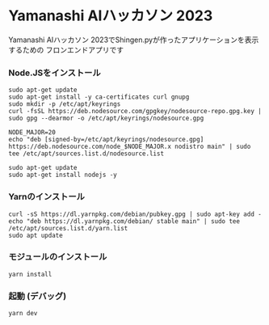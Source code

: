 # Yamanashi AIハッカソン 2023

Yamanashi AIハッカソン 2023でShingen.pyが作ったアプリケーションを表示するための
フロンエンドアプリです

### Node.JSをインストール

```shell
sudo apt-get update
sudo apt-get install -y ca-certificates curl gnupg
sudo mkdir -p /etc/apt/keyrings
curl -fsSL https://deb.nodesource.com/gpgkey/nodesource-repo.gpg.key | sudo gpg --dearmor -o /etc/apt/keyrings/nodesource.gpg

NODE_MAJOR=20
echo "deb [signed-by=/etc/apt/keyrings/nodesource.gpg] https://deb.nodesource.com/node_$NODE_MAJOR.x nodistro main" | sudo tee /etc/apt/sources.list.d/nodesource.list

sudo apt-get update
sudo apt-get install nodejs -y
```

### Yarnのインストール

```shell
curl -sS https://dl.yarnpkg.com/debian/pubkey.gpg | sudo apt-key add -
echo "deb https://dl.yarnpkg.com/debian/ stable main" | sudo tee /etc/apt/sources.list.d/yarn.list
sudo apt update
``````

### モジュールのインストール

```shell
yarn install
```

### 起動 (デバッグ)

```shell
yarn dev
```
